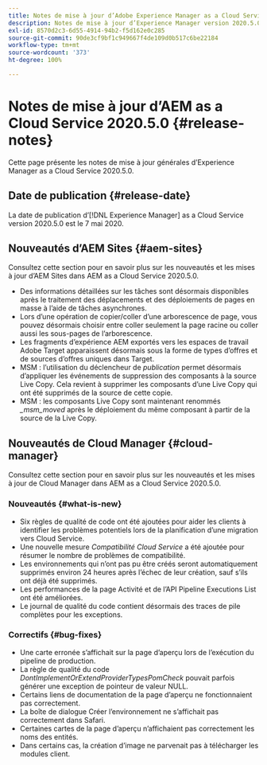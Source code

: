 ```yaml
---
title: Notes de mise à jour d’Adobe Experience Manager as a Cloud Service version 2020.5.0
description: Notes de mise à jour d’Experience Manager version 2020.5.0
exl-id: 8570d2c3-6d55-4914-94b2-f5d162e0c285
source-git-commit: 90de3cf9bf1c949667f4de109d0b517c6be22184
workflow-type: tm+mt
source-wordcount: '373'
ht-degree: 100%

---
```


# Notes de mise à jour d’AEM as a Cloud Service 2020.5.0 {#release-notes}

Cette page présente les notes de mise à jour générales d’Experience Manager as a Cloud Service 2020.5.0.

## Date de publication {#release-date}

La date de publication d’[!DNL Experience Manager] as a Cloud Service version 2020.5.0 est le 7 mai 2020.

## Nouveautés d’AEM Sites {#aem-sites}

Consultez cette section pour en savoir plus sur les nouveautés et les mises à jour d’AEM Sites dans AEM as a Cloud Service 2020.5.0.

* Des informations détaillées sur les tâches sont désormais disponibles après le traitement des déplacements et des déploiements de pages en masse à l’aide de tâches asynchrones.
* Lors d’une opération de copier/coller d’une arborescence de page, vous pouvez désormais choisir entre coller seulement la page racine ou coller aussi les sous-pages de l’arborescence.
* Les fragments d’expérience AEM exportés vers les espaces de travail Adobe Target apparaissent désormais sous la forme de types d’offres et de sources d’offres uniques dans Target.
* MSM : l’utilisation du déclencheur de *publication* permet désormais d’appliquer les événements de suppression des composants à la source Live Copy. Cela revient à supprimer les composants d’une Live Copy qui ont été supprimés de la source de cette copie.
* MSM : les composants Live Copy sont maintenant renommés *_msm_moved* après le déploiement du même composant à partir de la source de la Live Copy.


## Nouveautés de Cloud Manager {#cloud-manager}

Consultez cette section pour en savoir plus sur les nouveautés et les mises à jour de Cloud Manager dans AEM as a Cloud Service 2020.5.0.

### Nouveautés {#what-is-new}

* Six règles de qualité de code ont été ajoutées pour aider les clients à identifier les problèmes potentiels lors de la planification d’une migration vers Cloud Service.
* Une nouvelle mesure *Compatibilité Cloud Service* a été ajoutée pour résumer le nombre de problèmes de compatibilité.
* Les environnements qui n’ont pas pu être créés seront automatiquement supprimés environ 24 heures après l’échec de leur création, sauf s’ils ont déjà été supprimés.
* Les performances de la page Activité et de l’API Pipeline Executions List ont été améliorées.
* Le journal de qualité du code contient désormais des traces de pile complètes pour les exceptions.

### Correctifs  {#bug-fixes}

* Une carte erronée s’affichait sur la page d’aperçu lors de l’exécution du pipeline de production.
* La règle de qualité du code *DontImplementOrExtendProviderTypesPomCheck* pouvait parfois générer une exception de pointeur de valeur NULL.
* Certains liens de documentation de la page d’aperçu ne fonctionnaient pas correctement.
* La boîte de dialogue Créer l’environnement ne s’affichait pas correctement dans Safari.
* Certaines cartes de la page d’aperçu n’affichaient pas correctement les noms des entités.
* Dans certains cas, la création d’image ne parvenait pas à télécharger les modules client.

